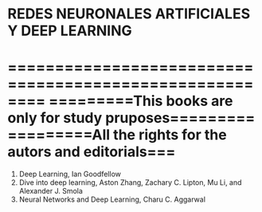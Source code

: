 # REDES NEURONALES ARTIFICIALES Y DEEP LEARNING

========================================================
=========This books are only for study pruposes=========
=========All the rights for the autors and editorials===
========================================================

1. Deep Learning, Ian Goodfellow
2. Dive into deep learning, Aston Zhang, Zachary C. Lipton, Mu Li, and Alexander J. Smola
3. Neural Networks and Deep Learning, Charu C. Aggarwal

